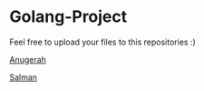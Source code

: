 # Golang-Project
Feel free to upload your files to this repositories :)

[Anugerah](https://github.com/syncos77)

[Salman](https://github.com/salfar17)
